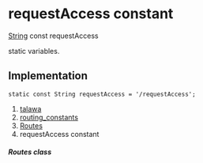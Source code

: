 
<div>

# requestAccess constant

</div>


[String](https://api.flutter.dev/flutter/dart-core/String-class.html)
const requestAccess



static variables.



## Implementation

``` language-dart
static const String requestAccess = '/requestAccess';
```







1.  [talawa](../../index.html)
2.  [routing_constants](../../constants_routing_constants/)
3.  [Routes](../../constants_routing_constants/Routes-class.html)
4.  requestAccess constant

##### Routes class







